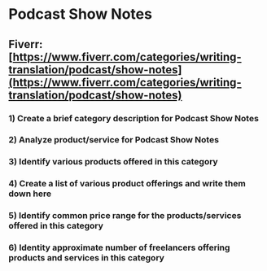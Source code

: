 # Podcast Show Notes
## Fiverr: [https://www.fiverr.com/categories/writing-translation/podcast/show-notes](https://www.fiverr.com/categories/writing-translation/podcast/show-notes)
### 1) Create a brief category description for Podcast Show Notes
### 2) Analyze product/service for Podcast Show Notes
### 3) Identify various products offered in this category
### 4) Create a list of various product offerings and write them down here
### 5) Identify common price range for the products/services offered in this category
### 6) Identity approximate number of freelancers offering products and services in this category
